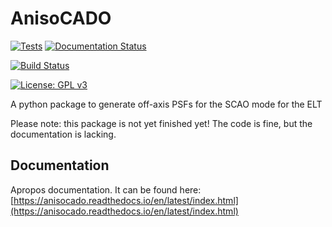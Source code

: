 # AnisoCADO

[![Tests](https://github.com/AstarVienna/AnisoCADO/actions/workflows/tests.yml/badge.svg)](https://github.com/AstarVienna/AnisoCADO/actions/workflows/tests.yml)
[![Documentation Status](https://readthedocs.org/projects/anisocado/badge/?version=latest)](https://anisocado.readthedocs.io/en/latest/?badge=latest)

[![Build Status](http://github-actions.40ants.com/AstarVienna/AnisoCADO/matrix.svg)](https://github.com/AstarVienna/AnisoCADO)

[![License: GPL v3](https://img.shields.io/badge/License-GPLv3-blue.svg)](https://www.gnu.org/licenses/gpl-3.0)


A python package to generate off-axis PSFs for the SCAO mode for the ELT

Please note: this package is not yet finished yet! The code is fine, but the 
documentation is lacking.

## Documentation

Apropos documentation. It can be found here:
[https://anisocado.readthedocs.io/en/latest/index.html](https://anisocado.readthedocs.io/en/latest/index.html)

